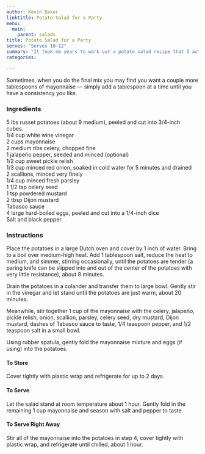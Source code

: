 ```yaml
---
author: Kevin Baker
linktitle: Potato Salad for a Party
menu:
  main:
    parent: salads
title: Potato Salad for a Party
serves: "Serves 10-12"
summary: "It took me years to work out a potato salad recipe that I actually like, and here it is. If you’re not cooking for a crowd, cut this recipe in half. It can also be doubled for a big event, and made up to 2 days in advance. "
categories:

---
```

Sometimes, when you do the final mix you may find you want a couple more tablespoons of mayonnaise — simply add a tablespoon at a time until you have a consistency you like.

### Ingredients

<div class="ingredient-list">

5 lbs russet potatoes (about 9 medium), peeled and cut into 3/4-inch cubes.  
1/4 cup white wine vinegar  
2 cups mayonnaise  
2 medium ribs celery, chopped fine  
1 jalapeño pepper, seeded and minced (optional)  
1/2 cup sweet pickle relish  
1/3 cup minced red onion, soaked in cold water for 5 minutes and drained  
2 scallions, minced very finely  
1/4 cup minced fresh parsley  
1 1/2 tsp celery seed  
1 tsp powdered mustard  
2 tbsp Dijon mustard  
Tabasco sauce  
4 large hard-boiled eggs, peeled and cut into a 1/4-inch dice  
Salt and black pepper   

</div>

### Instructions

Place the potatoes in a large Dutch oven and cover by 1 inch of water. Bring to a boil over medium-high heat. Add 1 tablespoon salt, reduce the heat to medium, and simmer, stirring occasionally, until the potatoes are tender (a paring knife can be slipped into and out of the center of the potatoes with very little resistance), about 8 minutes.

Drain the potatoes in a colander and transfer them to large bowl. Gently stir in the vinegar and let stand until the potatoes are just warm, about 20 minutes.

Meanwhile, stir together 1 cup of the mayonnaise with the celery, jalapeño, pickle relish, onion, scallion, parsley, celery seed, dry mustard, Dijon mustard, dashes of Tabasco sauce to taste, 1/4 teaspoon pepper, and 1/2 teaspoon salt in a small bowl.

Using rubber spatula, gently fold the mayonnaise mixture and eggs (if using) into the potatoes.

#### To Store 
Cover tightly with plastic wrap and refrigerate for up to 2 days.

#### To Serve 
Let the salad stand at room temperature about 1 hour. Gently fold in the remaining 1 cup mayonnaise and season with salt and pepper to taste.

#### To Serve Right Away 
Stir all of the mayonnaise into the potatoes in step 4, cover tightly with plastic wrap, and refrigerate until chilled, about 1 hour.